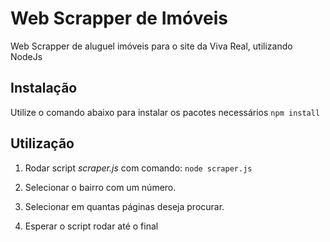 # Web Scrapper de Imóveis
Web Scrapper de aluguel imóveis para o site da Viva Real, utilizando NodeJs

## Instalação

Utilize o comando abaixo para instalar os pacotes necessários
`npm install`

## Utilização
1. Rodar script _scraper.js_ com comando:
`node scraper.js`

2. Selecionar o bairro com um número.
3. Selecionar em quantas páginas deseja procurar.
4. Esperar o script rodar até o final
